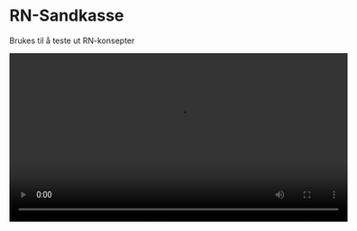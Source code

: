 # RN-Sandkasse

Brukes til å teste ut RN-konsepter

<video width="600" controls>
  <source src="https://github.com/ftl/rn-sandkasse/raw/main/demo.mp4" type="video/mp4">
  Your browser does not support the video tag.
</video>

